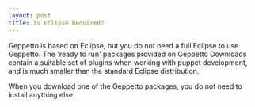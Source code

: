 ```yaml
---
layout: post
title: Is Eclipse Required?
---
```

Geppetto is based on Eclipse, but you do not need a full Eclipse to use Geppetto.
The 'ready to run' packages provided on Geppetto Downloads contain a suitable set of plugins
when working with puppet development, and is much smaller than the standard Eclipse distribution.

When you download one of the Geppetto packages, you do not need to install anything else.
